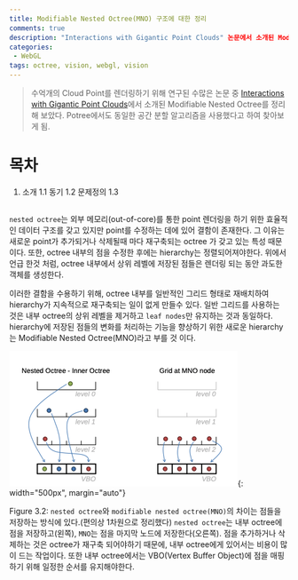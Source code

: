 ```yaml
---
title: Modifiable Nested Octree(MNO) 구조에 대한 정리
comments: true
description: "Interactions with Gigantic Point Clouds" 논문에서 소개된 Modifiable Nested Octree(MNO)에 대해 정리해 보았다.
categories:
 - WebGL
tags: octree, vision, webgl, vision 
---
```


> 수억개의 Cloud Point를 렌더링하기 위해 연구된 수많은 논문 중 [Interactions with Gigantic Point Clouds](https://www.cg.tuwien.ac.at/research/publications/2014/scheiblauer-thesis/)에서 소개된 Modifiable Nested Octree를 정리해 보았다. Potree에서도 동일한 공간 분할 알고리즘을 사용했다고 하여 찾아보게 됨.

# 목차
1. 소개
    1.1 동기
    1.2 문제정의
    1.3 

## 

`nested octree`는 외부 메모리(out-of-core)를 통한 point 렌더링을 하기 위한  효율적인 데이터 구조를 갖고 있지만 point를 수정하는 데에 있어 결함이 존재한다. 그 이유는 새로운 point가 추가되거나 삭제될때 마다 재구축되는 octree 가 갖고 있는 특성 때문이다. 또한, octree 내부의 점을 수정한 후에는 hierarchy는 정렬되어져야한다. 위에서 언급 한것 처럼, octree 내부에서 상위 레벨에 저장된 점들은 렌더링 되는 동안 과도한 객체를 생성한다.

이러한 결함을 수용하기 위해, octree 내부를 일반적인 그리드 형태로 재배치하여 hierarchy가 지속적으로 재구축되는 일이 없게 만들수 있다.
일반 그리드를 사용하는 것은 내부 octree의 상위 레벨을 제거하고 `leaf nodes`만 유지하는 것과 동일하다. hierarchy에 저장된 점들의 변화를 처리하는 기능을 향상하기 위한 새로운 hierarchy는 Modifiable Nested Octree(MNO)라고 부를 것 이다.



![mno-1](https://raw.githubusercontent.com/wkddnjset/wkddnjset.github.io/master/_posts/images/2020-06/mno-1.png){: width="500px", margin="auto"}

Figure 3.2: `nested octree`와 `modifiable nested octree(MNO)`의 차이는 점들을 저장하는 방식에 있다.(편의상 1차원으로 정리했다) `nested octree`는 내부 octree에 점을 저장하고(왼쪽), `MNO`는 점을 마지막 노드에 저장한다(오른쪽). 점을 추가하거나 삭제하는 것은 octree가 재구축 되어야하기 때문에, 내부 octree에게 있어서는 비용이 많이 드는 작업이다. 또한 내부 octree에서는 VBO(Vertex Buffer Object)에 점을 매핑하기 위해 일정한 순서를 유지해야한다. 